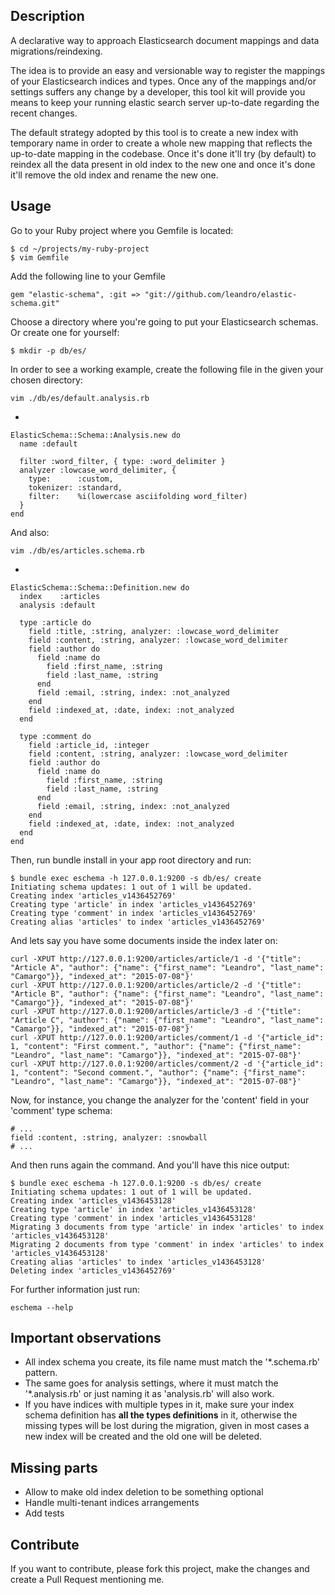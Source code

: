 ## Description

A declarative way to approach Elasticsearch document mappings and data migrations/reindexing.

The idea is to provide an easy and versionable way to register the mappings of your Elasticsearch indices and types.
Once any of the mappings and/or settings suffers any change by a developer, this tool kit will provide you means to keep your running elastic search server up-to-date regarding the recent changes.

The default strategy adopted by this tool is to create a new index with temporary name in order to create a whole new mapping that reflects the up-to-date mapping in the codebase. Once it's done it'll try (by default) to reindex all the data present in old index to the new one and once it's done it'll remove the old index and rename the new one.

## Usage

Go to your Ruby project where you Gemfile is located:

    $ cd ~/projects/my-ruby-project
    $ vim Gemfile

Add the following line to your Gemfile

    gem "elastic-schema", :git => "git://github.com/leandro/elastic-schema.git"

Choose a directory where you're going to put your Elasticsearch schemas. Or create one for yourself:

    $ mkdir -p db/es/

In order to see a working example, create the following file in the given your chosen directory:

    vim ./db/es/default.analysis.rb
-

    ElasticSchema::Schema::Analysis.new do
      name :default

      filter :word_filter, { type: :word_delimiter }
      analyzer :lowcase_word_delimiter, {
        type:      :custom,
        tokenizer: :standard,
        filter:    %i(lowercase asciifolding word_filter)
      }
    end

And also:

    vim ./db/es/articles.schema.rb
-

    ElasticSchema::Schema::Definition.new do
      index    :articles
      analysis :default

      type :article do
        field :title, :string, analyzer: :lowcase_word_delimiter
        field :content, :string, analyzer: :lowcase_word_delimiter
        field :author do
          field :name do
            field :first_name, :string
            field :last_name, :string
          end
          field :email, :string, index: :not_analyzed
        end
        field :indexed_at, :date, index: :not_analyzed
      end

      type :comment do
        field :article_id, :integer
        field :content, :string, analyzer: :lowcase_word_delimiter
        field :author do
          field :name do
            field :first_name, :string
            field :last_name, :string
          end
          field :email, :string, index: :not_analyzed
        end
        field :indexed_at, :date, index: :not_analyzed
      end
    end

Then, run bundle install in your app root directory and run:

    $ bundle exec eschema -h 127.0.0.1:9200 -s db/es/ create
    Initiating schema updates: 1 out of 1 will be updated.
    Creating index 'articles_v1436452769'
    Creating type 'article' in index 'articles_v1436452769'
    Creating type 'comment' in index 'articles_v1436452769'
    Creating alias 'articles' to index 'articles_v1436452769'

And lets say you have some documents inside the index later on:

    curl -XPUT http://127.0.0.1:9200/articles/article/1 -d '{"title": "Article A", "author": {"name": {"first_name": "Leandro", "last_name": "Camargo"}}, "indexed_at": "2015-07-08"}'
    curl -XPUT http://127.0.0.1:9200/articles/article/2 -d '{"title": "Article B", "author": {"name": {"first_name": "Leandro", "last_name": "Camargo"}}, "indexed_at": "2015-07-08"}'
    curl -XPUT http://127.0.0.1:9200/articles/article/3 -d '{"title": "Article C", "author": {"name": {"first_name": "Leandro", "last_name": "Camargo"}}, "indexed_at": "2015-07-08"}'
    curl -XPUT http://127.0.0.1:9200/articles/comment/1 -d '{"article_id": 1, "content": "First comment.", "author": {"name": {"first_name": "Leandro", "last_name": "Camargo"}}, "indexed_at": "2015-07-08"}'
    curl -XPUT http://127.0.0.1:9200/articles/comment/2 -d '{"article_id": 1, "content": "Second comment.", "author": {"name": {"first_name": "Leandro", "last_name": "Camargo"}}, "indexed_at": "2015-07-08"}'

Now, for instance, you change the analyzer for the 'content' field in your 'comment' type schema:

    # ...
    field :content, :string, analyzer: :snowball
    # ...

And then runs again the command. And you'll have this nice output:

    $ bundle exec eschema -h 127.0.0.1:9200 -s db/es/ create
    Initiating schema updates: 1 out of 1 will be updated.
    Creating index 'articles_v1436453128'
    Creating type 'article' in index 'articles_v1436453128'
    Creating type 'comment' in index 'articles_v1436453128'
    Migrating 3 documents from type 'article' in index 'articles' to index 'articles_v1436453128'
    Migrating 2 documents from type 'comment' in index 'articles' to index 'articles_v1436453128'
    Creating alias 'articles' to index 'articles_v1436453128'
    Deleting index 'articles_v1436452769'

For further information just run:

    eschema --help

## Important observations

* All index schema you create, its file name must match the '*.schema.rb' pattern.
* The same goes for analysis settings, where it must match the '*.analysis.rb' or just naming it as 'analysis.rb' will also work.
* If you have indices with multiple types in it, make sure your index schema definition has **all the types definitions** in it, otherwise the missing types will be lost during the migration, given in most cases a new index will be created and the old one will be deleted.

## Missing parts

* Allow to make old index deletion to be something optional
* Handle multi-tenant indices arrangements
* Add tests

## Contribute

If you want to contribute, please fork this project, make the changes and create a Pull Request mentioning me.
